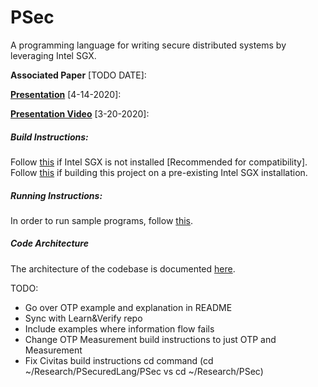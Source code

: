 # PSec

A programming language for writing secure distributed systems by leveraging Intel SGX.

**Associated Paper** [TODO DATE]:

[**Presentation**](https://docs.google.com/presentation/d/1Paf3SXun9uCw4QMuHtezIfzKtVLJAu1-0ZgFQ4BKVM4/edit?usp=sharing) [4-14-2020]:

[**Presentation Video**](https://youtu.be/QS-BgX-e180) [3-20-2020]:

##### Build Instructions:  
Follow [this](docs/SGXInstallation.md) if Intel SGX is not installed [Recommended for compatibility].  
Follow [this](docs/RepoInstallation.md) if building this project on a pre-existing Intel SGX installation.

##### Running Instructions:
In order to run sample programs, follow [this](docs/Running.md).

##### Code Architecture
The architecture of the codebase is documented [here](docs/ArchitectureOverview.md).

TODO:
* Go over OTP example and explanation in README
* Sync with Learn&Verify repo
* Include examples where information flow fails
* Change OTP Measurement build instructions to just OTP and Measurement
* Fix Civitas build instructions cd command (cd ~/Research/PSecuredLang/PSec vs cd ~/Research/PSec)